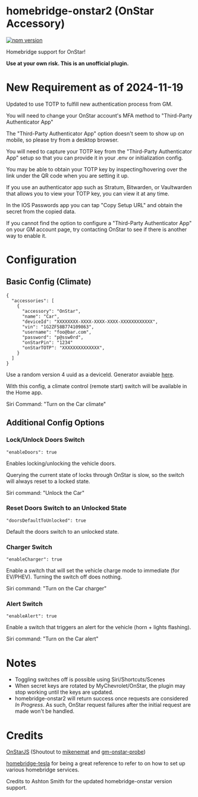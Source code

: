 # homebridge-onstar2 (OnStar Accessory)

[![npm version](https://badge.fury.io/js/homebridge-onstar2.svg)](https://badge.fury.io/js/homebridge-onstar2)

Homebridge support for OnStar!

**Use at your own risk. This is an unofficial plugin.**

# New Requirement as of 2024-11-19

Updated to use TOTP to fulfill new authentication process from GM.

You will need to change your OnStar account's MFA method to "Third-Party Authenticator App"

The "Third-Party Authenticator App" option doesn't seem to show up on mobile, so please try from a desktop browser.

You will need to capture your TOTP key from the "Third-Party Authenticator App" setup so that you can provide it in your .env or initialization config.

You may be able to obtain your TOTP key by inspecting/hovering over the link under the QR code when you are setting it up.

If you use an authenticator app such as Stratum, Bitwarden, or Vaultwarden that allows you to view your TOTP key, you can view it at any time.

In the IOS Passwords app you can tap "Copy Setup URL" and obtain the secret from the copied data.

If you cannot find the option to configure a "Third-Party Authenticator App" on your GM account page, try contacting OnStar to see if there is another way to enable it.
# Configuration

## Basic Config (Climate)

    {
      "accessories": [
        {
          "accessory": "OnStar",
          "name": "Car",
          "deviceId": "XXXXXXXX-XXXX-XXXX-XXXX-XXXXXXXXXXXX",
          "vin": "1G2ZF58B774109863",
          "username": "foo@bar.com",
          "password": "p@ssw0rd",
          "onStarPin": "1234"
          "onStarTOTP": "XXXXXXXXXXXXXX",
        }
      ]
    }

Use a random version 4 uuid as a deviceId. Generator avaiable [here](https://www.uuidgenerator.net/version4).

With this config, a climate control (remote start) switch will be available in the Home app.

Siri Command: "Turn on the Car climate"

## Additional Config Options

### Lock/Unlock Doors Switch

    "enableDoors": true

Enables locking/unlocking the vehicle doors.

Querying the current state of locks through OnStar is slow, so the switch will always reset to a locked state.

Siri command: "Unlock the Car"

### Reset Doors Switch to an Unlocked State

    "doorsDefaultToUnlocked": true

Default the doors switch to an unlocked state.

### Charger Switch

    "enableCharger": true

Enable a switch that will set the vehicle charge mode to immediate (for EV/PHEV). Turning the switch off does nothing.

Siri command: "Turn on the Car charger"

### Alert Switch

    "enableAlert": true

Enable a switch that triggers an alert for the vehicle (horn + lights flashing).

Siri command: "Turn on the Car alert"

# Notes

- Toggling switches off is possible using Siri/Shortcuts/Scenes
- When secret keys are rotated by MyChevrolet/OnStar, the plugin may stop working until the keys are updated.
- homebridge-onstar2 will return success once requests are considered _In Progress_. As such, OnStar request failures after the initial request are made won't be handled.

# Credits

[OnStarJS](https://github.com/samrum/OnStarJS) (Shoutout to [mikenemat](https://github.com/mikenemat/) and [gm-onstar-probe](https://github.com/mikenemat/gm-onstar-probe))

[homebridge-tesla](https://github.com/nfarina/homebridge-tesla) for being a great reference to refer to on how to set up various homebridge services.

Credits to Ashton Smith for the updated homebridge-onstar version support.
